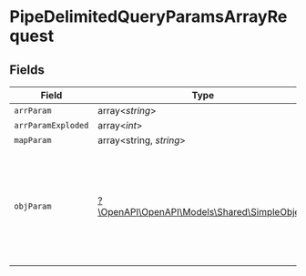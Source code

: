 # PipeDelimitedQueryParamsArrayRequest


## Fields

| Field                                                                                              | Type                                                                                               | Required                                                                                           | Description                                                                                        |
| -------------------------------------------------------------------------------------------------- | -------------------------------------------------------------------------------------------------- | -------------------------------------------------------------------------------------------------- | -------------------------------------------------------------------------------------------------- |
| `arrParam`                                                                                         | array<*string*>                                                                                    | :heavy_minus_sign:                                                                                 | N/A                                                                                                |
| `arrParamExploded`                                                                                 | array<*int*>                                                                                       | :heavy_minus_sign:                                                                                 | N/A                                                                                                |
| `mapParam`                                                                                         | array<string, *string*>                                                                            | :heavy_minus_sign:                                                                                 | N/A                                                                                                |
| `objParam`                                                                                         | [?\OpenAPI\OpenAPI\Models\Shared\SimpleObject](../../models/shared/SimpleObject.md)                | :heavy_minus_sign:                                                                                 | A simple object that uses all our supported primitive types and enums and has optional properties. |
